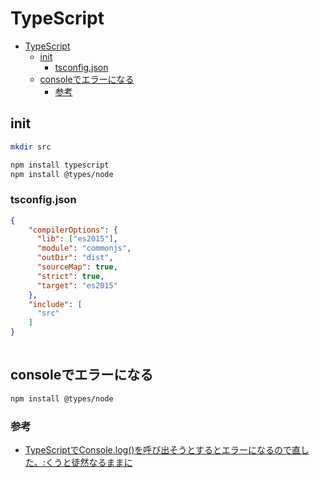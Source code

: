 # TypeScript

- [TypeScript](#typescript)
  - [init](#init)
    - [tsconfig.json](#tsconfigjson)
  - [consoleでエラーになる](#consoleでエラーになる)
    - [参考](#参考)

## init

``` bash
mkdir src

npm install typescript
npm install @types/node
```

### tsconfig.json

``` json
{
    "compilerOptions": {
      "lib": ["es2015"],
      "module": "commonjs",
      "outDir": "dist",
      "sourceMap": true,
      "strict": true,
      "target": "es2015"
    },
    "include": [
      "src"
    ]
}
  
```


## consoleでエラーになる

``` bash
npm install @types/node
```

### 参考

- [TypeScriptでConsole.log()を呼び出そうとするとエラーになるので直した。:くうと徒然なるままに](https://kuxumarin.hatenablog.com/entry/2019/12/13/195636)

